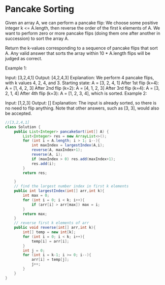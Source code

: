 # Pancake Sorting

Given an array A, we can perform a pancake flip: We choose some positive integer k <= A.length, then reverse the order of the first k elements of A.  We want to perform zero or more pancake flips (doing them one after another in succession) to sort the array A.

Return the k-values corresponding to a sequence of pancake flips that sort A.  Any valid answer that sorts the array within 10 * A.length flips will be judged as correct.

 

Example 1:

Input: [3,2,4,1]
Output: [4,2,4,3]
Explanation: 
We perform 4 pancake flips, with k values 4, 2, 4, and 3.
Starting state: A = [3, 2, 4, 1]
After 1st flip (k=4): A = [1, 4, 2, 3]
After 2nd flip (k=2): A = [4, 1, 2, 3]
After 3rd flip (k=4): A = [3, 2, 1, 4]
After 4th flip (k=3): A = [1, 2, 3, 4], which is sorted. 
Example 2:

Input: [1,2,3]
Output: []
Explanation: The input is already sorted, so there is no need to flip anything.
Note that other answers, such as [3, 3], would also be accepted.

```java
//[3,2,4,1]
class Solution {
    public List<Integer> pancakeSort(int[] A) {
        List<Integer> res = new ArrayList<>();
        for (int i = A.length; i > 1; i--){
            int maxIndex = largestIndex(A,i);
            reverse(A, maxIndex+1);
            reverse(A, i);
            if (maxIndex > 0) res.add(maxIndex+1);
            res.add(i);
        }
        return res;

    }
    // find the largest number index in first k elements
    public int largestIndex(int[] arr,int k){
        int max = 0;
        for (int i = 0; i < k; i++){
            if (arr[i] > arr[max]) max = i;
        }
        return max;
    }
    // reverse first k elements of arr
    public void reverse(int[] arr,int k){
        int[] temp = new int[k];
        for (int i = 0; i < k; i++){
            temp[i] = arr[i];
        }
        int j = 0;
        for (int i = k-1; i >= 0; i--){
            arr[i] = temp[j];
            j++;
        }
    }
}
```